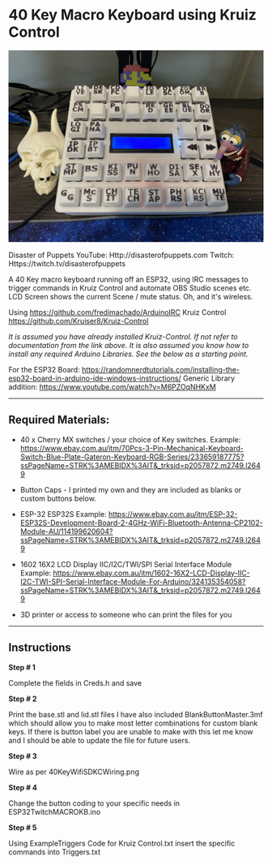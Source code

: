 # 40 Key Macro Keyboard using Kruiz Control
![GitHub Logo](Prototype.jpg)

Disaster of Puppets
YouTube: Http://disasterofpuppets.com
Twitch: Https://twitch.tv/disasterofpuppets

A 40 Key macro keyboard running off an ESP32, using IRC messages to 
trigger commands in Kruiz Control and automate OBS Studio scenes etc.
LCD Screen shows the current Scene / mute status. 
Oh, and it's wireless.

Using https://github.com/fredimachado/ArduinoIRC
Kruiz Control https://github.com/Kruiser8/Kruiz-Control

*It is assumed you have already installed Kruiz-Control. If not refer to documentation from the link above.*
*It is also assumed you know how to install any required Arduino Libraries. See the below as a starting point.*

For the ESP32 Board: https://randomnerdtutorials.com/installing-the-esp32-board-in-arduino-ide-windows-instructions/
Generic Library addition: https://www.youtube.com/watch?v=M6PZOqNHKxM

**************************************************************************************

## Required Materials:

* 40 x Cherry MX switches / your choice of Key switches.
Example: https://www.ebay.com.au/itm/70Pcs-3-Pin-Mechanical-Keyboard-Switch-Blue-Plate-Gateron-Keyboard-RGB-Series/233659187775?ssPageName=STRK%3AMEBIDX%3AIT&_trksid=p2057872.m2749.l2649

* Button Caps - I printed my own and they are included as blanks or custom buttons below.

* ESP-32 ESP32S
Example: https://www.ebay.com.au/itm/ESP-32-ESP32S-Development-Board-2-4GHz-WiFi-Bluetooth-Antenna-CP2102-Module-AU/114199620604?ssPageName=STRK%3AMEBIDX%3AIT&_trksid=p2057872.m2749.l2649

* 1602 16X2 LCD Display IIC/I2C/TWI/SPI Serial Interface Module
Example: https://www.ebay.com.au/itm/1602-16X2-LCD-Display-IIC-I2C-TWI-SPI-Serial-Interface-Module-For-Arduino/324135354058?ssPageName=STRK%3AMEBIDX%3AIT&_trksid=p2057872.m2749.l2649

* 3D printer or access to someone who can print the files for you

**************************************************************************************
## Instructions

**Step # 1**

Complete the fields in Creds.h and save

**Step # 2**

Print the base.stl and lid.stl files
I have also included BlankButtonMaster.3mf which should allow you to make most letter combinations for custom blank keys. 
If there is button label you are unable to make with this let me know and I should be able to update the file for future users.

**Step # 3**

Wire as per 40KeyWifiSDKCWiring.png

**Step # 4**

Change the button coding to your specific needs in ESP32TwitchMACROKB.ino

**Step # 5**

Using ExampleTriggers Code for Kruiz Control.txt insert the specific commands into Triggers.txt
